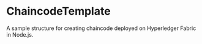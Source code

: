 # ChaincodeTemplate
A sample structure for creating chaincode deployed on Hyperledger Fabric in Node.js.
